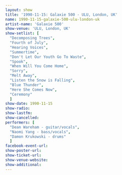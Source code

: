 ```yaml
---
layout: show
title: '1990-11-15: Galaxie 500 - ULU, London, UK'
name: 1990-11-15-galaxie-500-ulu-london-uk
artist-name: 'Galaxie 500'
show-venue: 'ULU, London, UK'
show-setlist: [
  "Decomposing Trees",
  "Fourth of July",
  "Hearing Voices",
  "Summertime",
  "Don't Let Our Youth Go To Waste",
  "Spook",
  "When Will You Come Home",
  "Sorry",
  "Melt Away",
  "Listen the Snow is Falling",
  "Blue Thunder",
  "Here She Comes Now",
  "Ceremony"
  ]
show-date: 1990-11-15
show-radio: 
show-lastfm: 
show-cancelled: 
performers: [
  "Dean Wareham - guitar/vocals",
  "Naomi Yang - bass/vocals",
  "Damon Krukowski - drums"
  ]
facebook-event-url: 
show-poster-url: 
show-ticket-url: 
show-venue-website: 
show-additional: 
---
```


